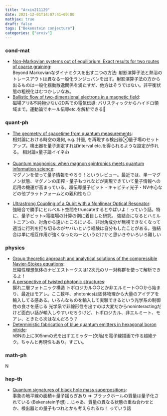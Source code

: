 ```yaml
---
title: "Arxiv211129"
date: 2021-12-01T14:07:41+09:00
mathjax: true
draft: false
tags: ["Bekenstein conjecture"]
categories: ["arxiv"]
---
```

### cond-mat
- [Non-Markovian systems out of equilibrium: Exact results for two routes of coarse graining](https://arxiv.org/abs/2111.13153):  
Beyond Markovianなダイナミクスを出す二つの方法: 射影演算子法と熱浴のトレースアウトは異なる一般化ランジュバンを出す。射影演算子法の方から出るものは一般化揺動散逸関係を満たすが、他方はそうではない。非平衡状態の粗視化はむつかしいなあ。
- [Ballistic flow of two-dimensional electrons in a magnetic field](https://arxiv.org/abs/2111.12768):  
磁場アリ&不純物少ない2D系での電気伝導: バリスティックからハイドロ領域まで。運動論でホール伝導etc.を解析できる🌋



### quant-ph
- [The geometry of spacetime from quantum measurements](https://arxiv.org/abs/2111.12724):  
相対論における時空の幾何, e.g. 計量, を再現する検出器⊗量子場のセットアップ。検出器を量子測定すればinterval etc.を得られるような設定が作れる。
相対論×量子論イイネ👍

- [Quantum magnonics: when magnon spintronics meets quantum information science](https://arxiv.org/abs/2111.14241):  
マグノンを使って量子情報をやろう！というレビュー。最近では、単一マグノン状態、マグノンの圧搾・量子もつれなどが実現できていて量子情報への応用の機運が高まっている。超伝導量子ビット・キャビティ光子・NV中心などの他プラットフォームとの親和性も◎
- [Ultrastrong Coupling of a Qubit with a Nonlinear Optical Resonator](https://arxiv.org/abs/2111.13442):  
強結合で勝手にヒルベルト空間をtruncateするとやばいよ！っていう話。特に、量子ビット×電磁場の計算の例に着目した研究。
強結合になるとハミルトニアンの、対角から遠いところにいる、非対角成分が無視できなくなって適当に行列を打ち切るのがヤバいという経験は自分もしたことがある。強結合は単に相互作用が強くなったねーというだけかと思いきやいろいろ難しい



### physics
- [Group theoretic approach and analytical solutions of the compressible Navier-Stokes equations](https://arxiv.org/abs/2111.13039):  
圧縮性理想気体のナビエストークスは12次元のリー対称群を使って解析できるよ！
- [A perspective of twisted photonic structures](https://arxiv.org/abs/2111.13098):  
捩れ二層フォトニック構造
トポロジカル○○とか非エルミート○○から始まり、最近はモアレ。ここ数年、photonicsは固体物理から大量のアイデアを輸入してる感ある。いろんなものを輸入して実験できるという光学系の制御性の良さを感じる
光学系で非線形性を出すのは大変だからnoninteractingだけど面白い話が輸入しやすいだろうけど、トポロジカル、非エルミート、モアレ、ときたら次はなんだろう？
- [Deterministic fabrication of blue quantum emitters in hexagonal boron nitride](https://arxiv.org/abs/2111.13441):  
hBNの上に305nmの光を出すエミッター(欠陥)を電子線描画で作る超絶テク。ちゃんと再現性もあり。すごい。



### math-ph
N 



### hep-th
- [Quantum signatures of black hole mass superpositions](https://arxiv.org/abs/2111.13315):  
事象の地平線の面積←量子揺らぎあり
⇒ ブラックホールの質量は量子化されている (Bekenstein予想)
…じゃあ、質量の異なる状態の重ね合わせとか、検出器との量子もつれとかも考えられるね！
っていう話
